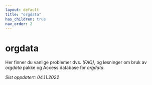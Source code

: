 ```yaml
---
layout: default
title: "orgdata"
has_children: true
nav_order: 2
---
```


# orgdata

Her finner du vanlige problemer dvs. *(FAQ)*, og løsninger om bruk av *orgdata*
pakke og Access database for *orgdata*.

*Sist oppdatert: 04.11.2022*
